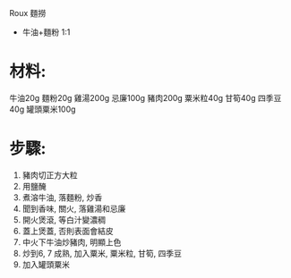 Roux 麵撈
-  牛油+麵粉 1:1

# 材料: 
牛油20g
麵粉20g
雞湯200g
忌廉100g
豬肉200g
粟米粒40g
甘筍40g
四季豆40g
罐頭粟米100g

# 步驟:
1. 豬肉切正方大粒
2. 用鹽醃
3. 煮溶牛油, 落麵粉, 炒香
4. 聞到香味, 關火, 落雞湯和忌廉
5. 開火煲滾, 等白汁變濃稠
6. 蓋上煲蓋, 否則表面會結皮
7. 中火下牛油炒豬肉, 明顯上色
8.  炒到6, 7 成熟, 加入粟米, 粟米粒, 甘筍, 四季豆
9. 加入罐頭粟米
 
